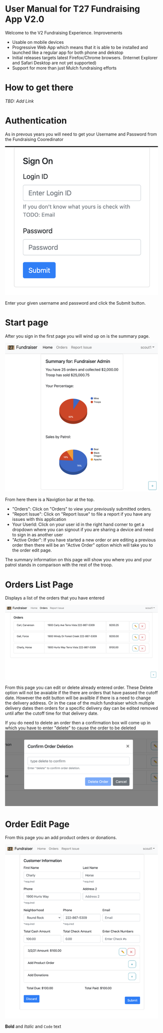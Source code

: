 # User Manual for T27 Fundraising App V2.0

Welcome to the V2 Fundraising Experience.
Improvements
- Usable on mobile devices
- Progressive Web App which means that it is able to be installed and launched like a regular app for both phone and dekstop
- Initial releases targets latest Firefox/Chrome browsers.  (Internet Explorer and Safari Desktop are not yet supported)
- Support for more than just Mulch fundraising efforts

# How to get there
_TBD: Add Link_

# Authentication
As in prevous years you will need to get your Username and Password from the Fundraising Cooredinator

![Sign On Page](images/SignOn.png)

Enter your given username and password and click the Submit button.

# Start page
After you sign in the first page you will wind up on is the summary page.

![Summary Page](images/LandingPage.png)

From here there is a Navigtion bar at the top.
- "Orders": Click on "Orders" to view your previously submitted orders.
- "Report Issue": Click on "Report Issue" to file a report if you have any issues with this application
- Your UserId: Click on your user id in the right hand corner to get a dropdown where you can signout if you are sharing a device and need to sign in as another user
- "Active Order":  If you have started a new order or are editing a previous order then there will be an "Active Order" option which will take you to the order edit page.

The summary information on this page will show you where you and your patrol stands in comparison with the rest of the troop.

# Orders List Page
Displays a list of the orders that you have entered

![Order List](images/OrderListPage.png)

From this page you can edit or delete already entered order.  These Delete option will not be avaiable if the there are orders that have passed the cutoff date. However the edit button will be availble if there is a need to change the delivery address.  Or in the case of the mulch fundraiser which multiple delivery dates then orders for a specific delivery day can be edited removed until after the cutoff time for that delivery date.

If you do need to delete an order then a confirmation box will come up in which you have to enter "delete" to cause the order to be deleted
![Order Delete Confirmation](images/ConfirmOrderDeletion.png)

# Order Edit Page
From this page you an add product orders or donations.

![Order Entry with 1 Product Delivery Day Order](images/OrderEntry1Order.png)



**Bold** and _Italic_ and `Code` text


